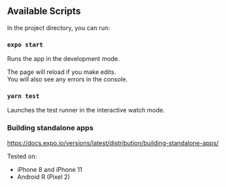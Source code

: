 ## Available Scripts

In the project directory, you can run:

### `expo start`

Runs the app in the development mode.<br />

The page will reload if you make edits.<br />
You will also see any errors in the console.

### `yarn test`

Launches the test runner in the interactive watch mode.<br />

### Building standalone apps

https://docs.expo.io/versions/latest/distribution/building-standalone-apps/

Tested on:

- iPhone 8 and iPhone 11
- Android R (Pixel 2)